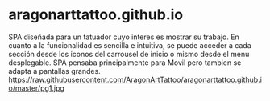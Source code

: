 # aragonarttattoo.github.io
SPA diseñada para un tatuador cuyo interes es mostrar su trabajo.
En cuanto a la funcionalidad es sencilla e intuitiva, se puede acceder a cada sección desde los iconos del carrousel de inicio o mismo desde el menu desplegable.
SPA pensaba principalmente para Movil pero tambien se adapta a pantallas grandes.
https://raw.githubusercontent.com/AragonArtTattoo/aragonarttattoo.github.io/master/pg1.jpg
